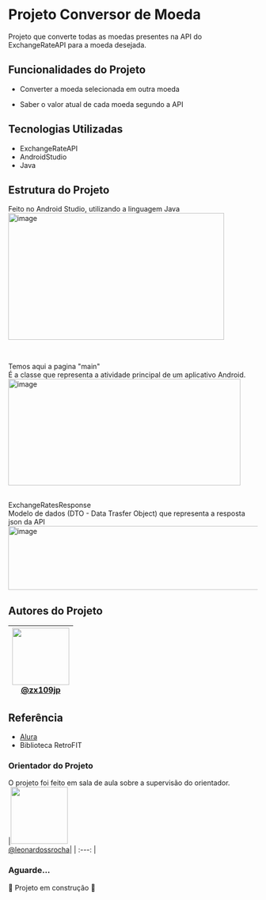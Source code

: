 

# Projeto Conversor de Moeda

Projeto que converte todas as moedas presentes na API do ExchangeRateAPI para a moeda desejada. <br>


## Funcionalidades do Projeto

- Converter a moeda selecionada em outra moeda

- Saber o valor atual de cada moeda segundo a API

## Tecnologias Utilizadas
- ExchangeRateAPI
- AndroidStudio
- Java 

## Estrutura do Projeto 
Feito no Android Studio, utilizando a linguagem Java <br>
<img width="436" height="256" alt="image" src="https://github.com/user-attachments/assets/e85ae518-82b1-4d92-a155-f948ed32d920" />

<br>

Temos aqui a pagina "main" <br>  É a classe que representa a atividade principal de um aplicativo Android. <br>
<img width="469" height="215" alt="image" src="https://github.com/user-attachments/assets/e081a0d8-c084-421a-b134-c6f7aa7ec648" />

<br> ExchangeRatesResponse
<br> Modelo de dados (DTO - Data Trasfer Object) que representa a resposta json da API<br>
<img width="732" height="129" alt="image" src="https://github.com/user-attachments/assets/4ec07c2c-e1d1-4aee-bd7d-b6cbb415ee3f" />







## Autores do Projeto

|<img loading="lazy" src="https://avatars.githubusercontent.com/u/138886648?v=4" width=115><br> [@zx109jp](https://www.github.com/zx109jp)| 
| :---: |

## Referência
- <a href="https://www.alura.com.br/artigos/escrever-bom-readme?srsltid=AfmBOorDoV2UtH2CAjuc_rS97nFEgoIHuhnHwNb2AxPki1i-pthuUcK1"> Alura </a><br>
 - Biblioteca RetroFIT


### Orientador do Projeto 
O projeto foi feito em sala de aula sobre a supervisão do orientador. <br>
|<img loading="lazy" src="https://avatars.githubusercontent.com/u/10586424?v=4" width=115><br> [@leonardossrocha](https://www.github.com/leonardossrocha)| 
| :---: |

### Aguarde...
 :construction: Projeto em construção :construction:
 


